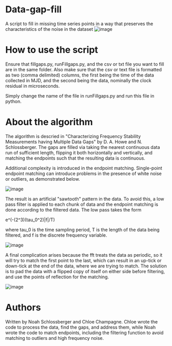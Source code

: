 # Data-gap-fill
A script to fill in missing time series points in a way that preserves the characteristics of the noise in the dataset
![image](https://user-images.githubusercontent.com/39776793/132546232-6f5c83db-d535-44ee-8dcf-b70481f8d5b8.png)
# How to use the script

Ensure that fillgaps.py, runFillgaps.py, and the csv or txt file you want to fill are in the same folder. 
Also make sure that the csv or text file is formatted as two (comma delimited) columns, the first being the time of the data collected in MJD, and the second being the data, nominally the clock residual in microseconds.

Simply change the name of the file in runFillgaps.py and run this file in python.

# About the algorithm
The algorithm is descried in "Characterizing Frequency Stability Measurements having Multiple Data Gaps" by D. A. Howe and N. Schlossberger.
The gaps are filled via taking the nearest continuous data run of sufficient length, flipping it both horizontally and vertically, and matching the endpoints such that the resulting data is continuous.

Additional complexity is introduced in the endpoint matching.  Single-point endpoint matching can introduce problems in the presence of white noise or outliers, as demonstrated below.

![image](https://user-images.githubusercontent.com/39776793/132553326-19be783c-da27-4445-8b4c-98b9e859d055.png)

The result is an artificial "sawtooth" pattern in the data. To avoid this, a low pass filter is applied to each chunk of data and the endpoint matching is done according to the filtered data. The low pass takes the form

e^(-(2^3)(tau_0^2)|f|/T)

where tau_0 is the time sampling period, T is the length of the data being filtered, and f is the discrete frequency variable.

![image](https://user-images.githubusercontent.com/39776793/132553213-358285a6-65dd-4c16-8ad0-40e3470b984a.png)


A final complication arises because the fft treats the data as periodic, so it will try to match the first point to the last, which can result in an up-tick or down-tick at the end of the data, where we are trying to match. The solution is to pad the data with a flipped copy of itself on either side before filtering, and use the points of reflection for the matching.

![image](https://user-images.githubusercontent.com/39776793/132553286-23cb80fa-73fa-4a8d-87dc-11b23307b7e7.png)

# Authors
Written by Noah Schlossberger and Chloe Champagne. Chloe wrote the code to process the data, find the gaps, and address them, while Noah wrote the code to match endpoints, including the filtering function to avoid matching to outliers and high frequency noise.
